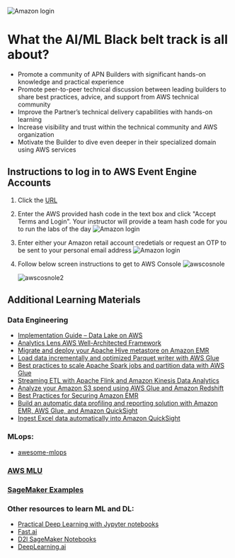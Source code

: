 ![Amazon login](../main/images/blackbelt.png)
# What the AI/ML Black belt track is all about?


- Promote a community of APN Builders with significant hands-on knowledge and practical experience
- Promote peer-to-peer technical discussion between leading builders to share best practices, advice, and support from AWS technical community
- Improve the Partner’s technical delivery capabilities with hands-on learning
- Increase visibility and trust within the technical community and AWS organization
- Motivate the Builder to dive even deeper in their specialized domain using AWS services

## Instructions to log in to AWS Event Engine Accounts
1. Click the [URL](https://dashboard.eventengine.run/login)
2. Enter the AWS provided hash code in the text box and click "Accept Terms and Login". Your instructor will provide a team hash code for you to run the labs of the day
![Amazon login](../main/images/aws-account-login/teamhash.png)
3. Enter either your Amazon retail account credetials or request an OTP to be sent to your personal email address
    ![Amazon login](../main/images/aws-account-login/login-options.png)
4. Follow below screen instructions to get to AWS Console
    ![awscosnole](../main/images/aws-account-login/AWSConsole.png)
    
    ![awscosnole2](../main/images/aws-account-login/openawsconsole.png)


## Additional Learning Materials


### Data Engineering

  * [Implementation Guide – Data Lake on AWS](https://aws.amazon.com/solutions/implementations/data-lake-solution/)
  * [Analytics Lens AWS Well-Architected Framework](https://aws.amazon.com/blogs/big-data/build-an-aws-well-architected-environment-with-the-analytics-lens/)
  * [Migrate and deploy your Apache Hive metastore on Amazon EMR](https://aws.amazon.com/blogs/big-data/migrate-and-deploy-your-apache-hive-metastore-on-amazon-emr/)
  * [Load data incrementally and optimized Parquet writer with AWS Glue](https://aws.amazon.com/blogs/big-data/load-data-incrementally-and-optimized-parquet-writer-with-aws-glue/)
  * [Best practices to scale Apache Spark jobs and partition data with AWS Glue](https://aws.amazon.com/blogs/big-data/best-practices-to-scale-apache-spark-jobs-and-partition-data-with-aws-glue/)
  * [Streaming ETL with Apache Flink and Amazon Kinesis Data Analytics](https://aws.amazon.com/blogs/big-data/streaming-etl-with-apache-flink-and-amazon-kinesis-data-analytics/)
  * [Analyze your Amazon S3 spend using AWS Glue and Amazon Redshift](https://aws.amazon.com/blogs/big-data/analyze-your-amazon-s3-spend-using-aws-glue-and-amazon-redshift/)
  * [Best Practices for Securing Amazon EMR](https://aws.amazon.com/blogs/big-data/best-practices-for-securing-amazon-emr/)
  * [Build an automatic data profiling and reporting solution with Amazon EMR, AWS Glue, and Amazon QuickSight](https://aws.amazon.com/blogs/big-data/build-an-automatic-data-profiling-and-reporting-solution-with-amazon-emr-aws-glue-and-amazon-quicksight/) 
  * [Ingest Excel data automatically into Amazon QuickSight](https://aws.amazon.com/blogs/big-data/ingest-excel-data-automatically-into-amazon-quicksight/) 
     
### MLops:

  * [awesome-mlops](https://github.com/visenger/awesome-mlops)
  
### [AWS MLU](https://aws.amazon.com/training/learning-paths/machine-learning/)

### [SageMaker Examples](https://github.com/aws/amazon-sagemaker-examples)
  
### Other resources to learn ML and DL:

* [Practical Deep Learning with Jypyter notebooks](https://d2l.ai/)
* [Fast.ai](https://www.fast.ai/)
* [D2l SageMaker Notebooks](https://github.com/d2l-ai/d2l-en-sagemaker)
* [DeepLearning.ai](https://www.deeplearning.ai/)
